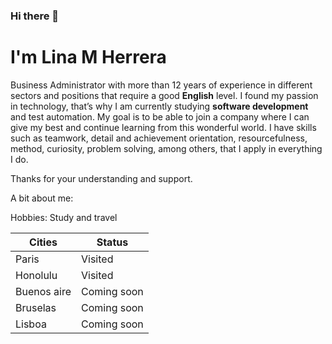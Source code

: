 ### Hi there 👋

# I'm Lina M Herrera

Business Administrator with more than 12 years of experience in different sectors and positions that require a good **English** level. I found my passion in technology, that’s why I am currently studying **software development** and test automation. My goal is to be able to join a company where I can give my best and continue learning from this wonderful world. I have skills such as teamwork, detail and achievement orientation, resourcefulness, method, curiosity, problem solving, among others, that I apply in everything I do.

Thanks for your understanding and support.

A bit about me:

Hobbies: Study and travel

| Cities    | Status     |
|-----------|------------|
|Paris      | Visited    |
|Honolulu   | Visited    |
|Buenos aire| Coming soon|
|Bruselas   | Coming soon|
|Lisboa     | Coming soon|
